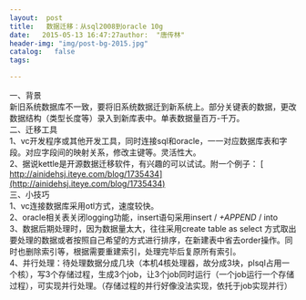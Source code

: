 ```yaml
---
layout:  post
title:   数据迁移：从sql2008到oracle 10g
date:   2015-05-13 16:47:27author:  "唐传林"
header-img: "img/post-bg-2015.jpg"
catalog:   false
tags:

---
```

一、背景  
新旧系统数据库不一致，要将旧系统数据迁到新系统上。部分关键表的数据，更改数据结构（类型长度等）录入到新库表中。单表数据量百万-千万。  
二、迁移工具  
1、vc开发程序或其他开发工具，同时连接sql和oracle，一一对应数据库表和字段。对应字段间的映射关系，修改主键等。灵活性大。  
2、据说kettle是开源数据迁移软件，有兴趣的可以试试。附一个例子： [ http://ainidehsj.iteye.com/blog/1735434](http://ainidehsj.iteye.com/blog/1735434)  
三、小技巧  
1、vc连接数据库采用otl方式，速度较快。  
2、oracle相关表关闭logging功能，insert语句采用insert / _+APPEND_ / into  
3、数据后期处理时，因为数据量太大，往往采用create table as select
方式取出要处理的数据或者按照自己希望的方式进行排序，在新建表中省去order操作。同时也删除索引等，根据需要重建索引，处理完毕后复原所有索引。  
4、并行处理：待处理数据分成几块（本机4核处理器，故分成3块，plsql占用一个核），写3个存储过程，生成3个job，让3个job同时运行（一个job运行一个存储过程），可实现并行处理。（存储过程的并行好像没法实现，依托于job实现并行）

